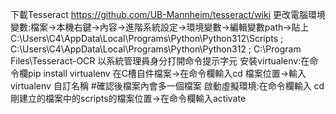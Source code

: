 下載Tesseract https://github.com/UB-Mannheim/tesseract/wiki
更改電腦環境變數:檔案->本機右鍵->內容->進階系統設定->環境變數->編輯變數path->貼上C:\Users\C4\AppData\Local\Programs\Python\Python312\Scripts ; C:\Users\C4\AppData\Local\Programs\Python\Python312 ; C:\Program Files\Tesseract-OCR
以系統管理員身分打開命令提示字元
安裝virtualenv:在命令欄pip install virtualenv
在C槽自件檔案->在命令欄輸入cd 檔案位置->輸入virtualenv 自訂名稱 #確認後檔案內會多一個檔案
啟動虛擬環境:在命令欄輸入 cd 剛建立的檔案中的scripts的檔案位置->在命令欄輸入activate
